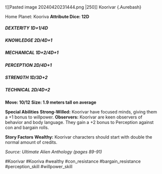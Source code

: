 ![[Pasted image 20240420231444.png |250]]
Koorivar {.Aurebash}

Home Planet: Kooriva
**Attribute Dice: 12D**
##### DEXTERITY 1D+1/4D
##### KNOWLEDGE 2D/4D+1
##### MECHANICAL 1D+2/4D+1
##### PERCEPTION 2D/4D+1
##### STRENGTH 1D/3D+2
##### TECHNICAL 2D/4D+2
**Move: 10/12**
**Size: 1.9 meters tall on average**

**Special Abilities**
**Strong-Willed:** Koorivar have focused minds, giving them a +1 bonus to willpower.
**Observers:** Koorivar are keen observers of behavior and body language. They gain a +2 bonus to Perception against con and bargain rolls.

**Story Factors**
**Wealthy:** Koorivar characters should start with double the normal amount of credits.

*Source: Ultimate Alien Anthology (pages 89-91)*

#Koorivar #Kooriva #wealthy #con_resistance #bargain_resistance
#perception_skill #willpower_skill 
